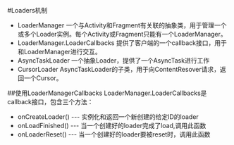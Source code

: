 #Loaders机制
- LoaderManager
	一个与Activity和Fragment有关联的抽象类，用于管理一个或多个Loader实例。每个Activity或Fragment只能有一个LoaderManager。
- LoaderManager.LoaderCallbacks
	提供了客户端的一个callback接口，用于和LoaderManager进行交互。
- AsyncTaskLoader
	一个抽象Loader，提供了一个AsyncTask进行工作
- CursorLoader
	AsyncTaskLoader的子类，用于向ContentResover请求，返回一个Cursor。

##使用LoaderManagerCallbacks
LoaderManager.LoaderCallbacks是callback接口，包含三个方法：
- onCreateLoader() --- 实例化和返回一个新创建的给定ID的loader
- onLoadFinished() --- 当一个创建好的loader完成了load,调用此函数
- onLoaderReset() --- 当一个创建好的loader要被reset时，调用此函数

